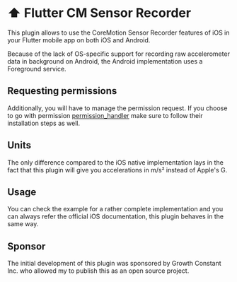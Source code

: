 

# :arrow_up: Flutter CM Sensor Recorder
 This plugin allows to use the CoreMotion Sensor Recorder features of iOS in your Flutter mobile app on both iOS and Android.

 Because of the lack of OS-specific support for recording raw accelerometer data in background on Android, the Android implementation uses a Foreground service.


## Requesting permissions
Additionally, you will have to manage the permission request. If you choose to go with permission [permission_handler](https://pub.dev/packages/permission_handler) make sure to follow their installation steps as well.

## Units
The only difference compared to the iOS native implementation lays in the fact that this plugin will give you accelerations in m/s² instead of Apple's G.

## Usage
You can check the example for a rather complete implementation and you can always refer the official iOS documentation, this plugin behaves in the same way.

## Sponsor
The initial development of this plugin was sponsored by Growth Constant Inc. who allowed my to publish this as an open source project.